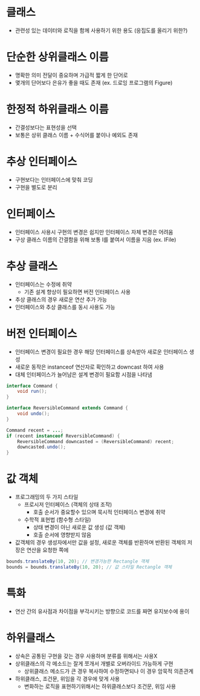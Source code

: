 # 클래스
- 관련성 있는 데이터와 로직을 함께 사용하기 위한 용도 (응집도를 올리기 위한?)


# 단순한 상위클래스 이름
- 명확한 의미 전달이 중요하며 가급적 짧게 한 단어로
- 몇개의 단어보다 은유가 좋을 때도 존재 (ex. 드로잉 프로그램의 Figure)


# 한정적 하위클래스 이름
- 간결성보다는 표현성을 선택
- 보통은 상위 클래스 이름 + 수식어를 붙이나 예외도 존재


# 추상 인터페이스
- 구현보다는 인터페이스에 맞춰 코딩
- 구현을 별도로 분리


# 인터페이스
- 인터페이스 사용시 구현의 변경은 쉽지만 인터페이스 자체 변경은 어려움
- 구상 클래스 이름의 간결함을 위해 보통 I를 붙여서 이름을 지음 (ex. IFile)


# 추상 클래스
- 인터페이스는 수정에 취약
    - 기존 설계 향상이 필요하면 버전 인터페이스 사용
- 추상 클래스의 경우 새로운 연산 추가 가능
- 인터페이스와 추상 클래스를 동시 사용도 가능


# 버전 인터페이스
- 인터페이스 변경이 필요한 경우 해당 인터페이스를 상속받아 새로운 인터페이스 생성
- 새로운 동작은 instanceof 연산자로 확인하고 downcast 하여 사용
- 대체 인터페이스가 늘어남은 설계 변경이 필요함 시점을 나타냄

```Java
interface Command {
    void run();
}

interface ReversibleCommand extends Command {
    void undo();
}

Command recent = ...;
if (recent instanceof ReversibleCommand) {
    ReversibleCommand downcasted = (ReversibleCommand) recent;
    downcasted.undo();
}
```


# 값 객체
- 프로그래밍의 두 가지 스타일
    - 프로시저 인터페이스 (객체의 상태 조작)
        - 호출 순서가 중요할수 있으며 묵시적 인터페이스 변경에 취약
    - 수학적 표현법 (함수형 스타일)
        - 상태 변경이 아닌 새로운 값 생성 (값 객체)
        - 호출 순서에 영향받지 않음
- 값객체의 경우 생성자에서만 값을 설정, 새로운 객체를 반환하며 반환된 객체의 저장은 연산을 요청한 쪽에

```Java
bounds.translateBy(10, 20); // 변경가능한 Rectangle 객체
bounds = bounds.translateBy(10, 20); // 값 스타일 Rectangle 객체
```

# 특화
- 연산 간의 유사점과 차이점을 부각시키는 방향으로 코드를 짜면 유지보수에 용이

# 하위클래스
- 상속은 공통된 구현을 갖는 경우 사용하며 분류를 위해서는 사용X
- 상위클래스의 각 메소드는 잘게 쪼개서 개별로 오버라이드 가능하게 구현
    - 상위클래스 메소드가 큰 경우 복사하여 수정하면되나 이 경우 암묵적 의존관계
- 하위클래스, 조건문, 위임을 각 경우에 맞게 사용
    - 변화하는 로직을 표현하기위해서는 하위클래스보다 조건문, 위임 사용

